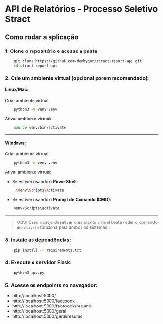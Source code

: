 # API de Relatórios - Processo Seletivo Stract

## Como rodar a aplicação

### 1. Clone o repositório e acesse a pasta:
```bash
    git clone https://github.com/devhygor/stract-report-api.git
    cd stract-report-api
```

### 2. Crie um ambiente virtual (opcional porem recomendado):

#### Linux/Mac:
Criar ambiente virtual:
```bash
    python3 -m venv venv
```
Ativar ambiente virtual:
```bash
    source venv/bin/activate
```
---
#### Windows:
Criar ambiente virtual:
```bash
    python3 -m venv venv
```
Ativar ambiente virtual:
* Se estiver usando o **PowerShell**:
```bash
    .\venv\Scripts\Activate
```
* Se estiver usando o **Prompt de Comando (CMD)**:
```bash
    venv\Scripts\activate
```
---
>OBS: Caso deseje desativar o ambiente virtual basta rodar o comando `deactivate` funciona para ambos os sistemas.:

### 3. Instale as dependências:
```bash
    pip install -r requirements.txt
```

### 4. Execute o servidor Flask:
```bash
    python3 app.py
```

### 5. Acesse os endpoints no navegador:
- http://localhost:5000/
- http://localhost:5000/facebook
- http://localhost:5000/facebook/resumo
- http://localhost:5000/geral
- http://localhost:5000/geral/resumo